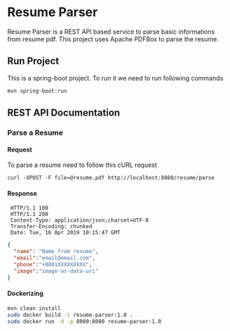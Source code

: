 # Resume Parser
Resume Parser is a REST API based service to parse basic informations from resume pdf. This project uses Apache PDFBox to parse the resume.

## Run Project
This is a spring-boot project. To run it we need to run following commands
```bash
mvn spring-boot:run
```

## REST API Documentation
### Parse a Resume
#### Request
To parse a resume need to follow this cURL request

```Shell
curl -XPOST -F file=@resume.pdf http://localhost:8080/resume/parse
```
#### Response
```
 HTTP/1.1 100 
 HTTP/1.1 200 
 Content-Type: application/json;charset=UTF-8
 Transfer-Encoding: chunked
 Date: Tue, 16 Apr 2019 10:15:47 GMT
```
```json 
{
  "name": "Name from resume",
  "email":"email@email.com",
  "phone":"+8801XXXXXXXXX",
  "image":"image-as-data-uri"
}
```

#### Dockerizing

```bash
mvn clean install
sudo docker build -t resume-parser:1.0 .
sudo docker run -d -p 8080:8080 resume-parser:1.0
```
